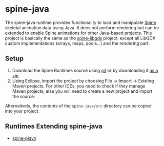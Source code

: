 # spine-java

The spine-java runtime provides functionality to load and manipulate [Spine](http://esotericsoftware.com) skeletal animation data using Java. It does not perform rendering but can be extended to enable Spine animations for other Java-based projects.
This project is basically the same as the [spine-libgdx](https://github.com/mbarbeaux/spine-runtimes/tree/master/spine-libgdx) project, except all LibGDX custom implementations (arrays, maps, pools...) and the rendering part.

## Setup

1. Download the Spine Runtimes source using [git](https://help.github.com/articles/set-up-git) or by downloading it [as a zip](https://github.com/EsotericSoftware/spine-runtimes/archive/master.zip).
2. Using Eclipse, import the project by choosing File -> Import -> Existing Maven projects. For other IDEs, you need to check if they manage Maven projects, else you will need to create a new project and import the source.

Alternatively, the contents of the `spine-java/src` directory can be copied into your project.

## Runtimes Extending spine-java

- [spine-playn](https://github.com/mbarbeaux/spine-runtimes/tree/master/spine-playn)

